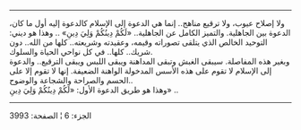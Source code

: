 ------------------------------------------------------------------------

ولا إصلاح عيوب، ولا ترقيع مناهج.. إنما هي الدعوة إلى الإسلام كالدعوة
إليه أول ما كان، الدعوة بين الجاهلية. والتميز الكامل عن الجاهلية.. «لَكُمْ
دِينُكُمْ وَلِيَ دِينِ» .. وهذا هو ديني: التوحيد الخالص الذي يتلقى تصوراته وقيمه،
وعقيدته وشريعته.. كلها من الله.. دون شريك.. كلها.. في كل نواحي الحياة
والسلوك.  
وبغير هذه المفاصلة. سيبقى الغبش وتبقى المداهنة ويبقى اللبس ويبقى
الترقيع.. والدعوة إلى الإسلام لا تقوم على هذه الأسس المدخولة الواهنة
الضعيفة. إنها لا تقوم إلا على الحسم والصراحة والشجاعة والوضوح..  
وهذا هو طريق الدعوة الأول: «لَكُمْ دِينُكُمْ وَلِيَ دِينِ» ..

------------------------------------------------------------------------

الجزء: 6 ¦ الصفحة: 3993
